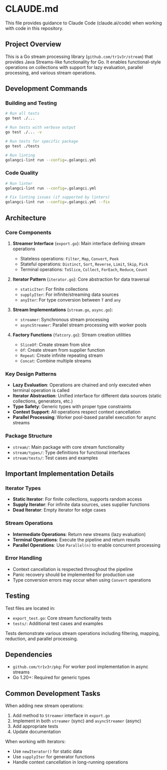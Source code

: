 # CLAUDE.md

This file provides guidance to Claude Code (claude.ai/code) when working with code in this repository.

## Project Overview

This is a Go stream processing library (`github.com/tr1v3r/stream`) that provides Java Streams-like functionality for Go. It enables functional-style operations on collections with support for lazy evaluation, parallel processing, and various stream operations.

## Development Commands

### Building and Testing
```bash
# Run all tests
go test ./...

# Run tests with verbose output
go test ./... -v

# Run tests for specific package
go test ./tests

# Run linting
golangci-lint run --config=.golangci.yml
```

### Code Quality
```bash
# Run linter
golangci-lint run --config=.golangci.yml

# Fix linting issues (if supported by linters)
golangci-lint run --config=.golangci.yml --fix
```

## Architecture

### Core Components

1. **Streamer Interface** (`export.go`): Main interface defining stream operations
   - Stateless operations: `Filter`, `Map`, `Convert`, `Peek`
   - Stateful operations: `Distinct`, `Sort`, `Reverse`, `Limit`, `Skip`, `Pick`
   - Terminal operations: `ToSlice`, `Collect`, `ForEach`, `Reduce`, `Count`

2. **Iterator Pattern** (`iterator.go`): Core abstraction for data traversal
   - `staticIter`: For finite collections
   - `supplyIter`: For infinite/streaming data sources
   - `anyIter`: For type conversion between `T` and `any`

3. **Stream Implementations** (`stream.go`, `async.go`):
   - `streamer`: Synchronous stream processing
   - `asyncStreamer`: Parallel stream processing with worker pools

4. **Factory Functions** (`fatcory.go`): Stream creation utilities
   - `SliceOf`: Create stream from slice
   - `Of`: Create stream from supplier function
   - `Repeat`: Create infinite repeating stream
   - `Concat`: Combine multiple streams

### Key Design Patterns

- **Lazy Evaluation**: Operations are chained and only executed when terminal operation is called
- **Iterator Abstraction**: Unified interface for different data sources (static collections, generators, etc.)
- **Type Safety**: Generic types with proper type constraints
- **Context Support**: All operations respect context cancellation
- **Parallel Processing**: Worker pool-based parallel execution for async streams

### Package Structure

- `stream/`: Main package with core stream functionality
- `stream/types/`: Type definitions for functional interfaces
- `stream/tests/`: Test cases and examples

## Important Implementation Details

### Iterator Types
- **Static Iterator**: For finite collections, supports random access
- **Supply Iterator**: For infinite data sources, uses supplier functions
- **Dead Iterator**: Empty iterator for edge cases

### Stream Operations
- **Intermediate Operations**: Return new streams (lazy evaluation)
- **Terminal Operations**: Execute the pipeline and return results
- **Parallel Operations**: Use `Parallel(n)` to enable concurrent processing

### Error Handling
- Context cancellation is respected throughout the pipeline
- Panic recovery should be implemented for production use
- Type conversion errors may occur when using `Convert` operations

## Testing

Test files are located in:
- `export_test.go`: Core stream functionality tests
- `tests/`: Additional test cases and examples

Tests demonstrate various stream operations including filtering, mapping, reduction, and parallel processing.

## Dependencies

- `github.com/tr1v3r/pkg`: For worker pool implementation in async streams
- Go 1.20+: Required for generic types

## Common Development Tasks

When adding new stream operations:
1. Add method to `Streamer` interface in `export.go`
2. Implement in both `streamer` (sync) and `asyncStreamer` (async)
3. Add appropriate tests
4. Update documentation

When working with iterators:
- Use `newIterator()` for static data
- Use `supplyIter` for generator functions
- Handle context cancellation in long-running operations